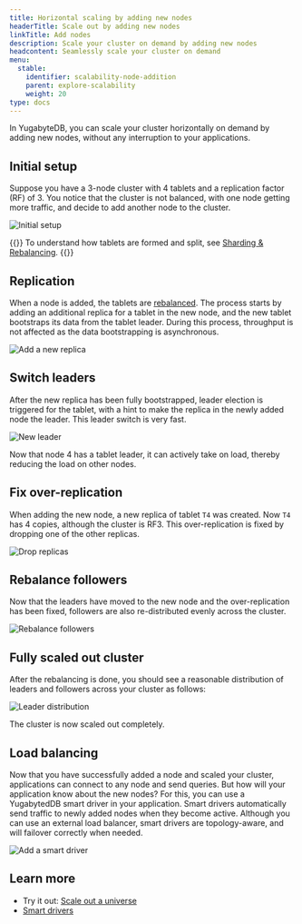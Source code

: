 ```yaml
---
title: Horizontal scaling by adding new nodes
headerTitle: Scale out by adding new nodes
linkTitle: Add nodes
description: Scale your cluster on demand by adding new nodes
headcontent: Seamlessly scale your cluster on demand
menu:
  stable:
    identifier: scalability-node-addition
    parent: explore-scalability
    weight: 20
type: docs
---
```


In YugabyteDB, you can scale your cluster horizontally on demand by adding new nodes, without any interruption to your applications.

## Initial setup

Suppose you have a 3-node cluster with 4 tablets and a replication factor (RF) of 3. You notice that the cluster is not balanced, with one node getting more traffic, and decide to add another node to the cluster.

![Initial setup](/images/explore/scalability/node-addition-cluster-setup.png)

{{<tip>}}
To understand how tablets are formed and split, see [Sharding & Rebalancing](../sharding-rebalancing/).
{{</tip>}}

## Replication

When a node is added, the tablets are [rebalanced](../sharding-rebalancing/#rebalancing). The process starts by adding an additional replica for a tablet in the new node, and the new tablet bootstraps its data from the tablet leader. During this process, throughput is not affected as the data bootstrapping is asynchronous.

![Add a new replica](/images/explore/scalability/node-addition-replication.png)

## Switch leaders

After the new replica has been fully bootstrapped, leader election is triggered for the tablet, with a hint to make the replica in the newly added node the leader. This leader switch is very fast.

![New leader](/images/explore/scalability/node-addition-new-leader.png)

Now that node 4 has a tablet leader, it can actively take on load, thereby reducing the load on other nodes.

## Fix over-replication

When adding the new node, a new replica of tablet `T4` was created. Now `T4` has 4 copies, although the cluster is RF3. This over-replication is fixed by dropping one of the other replicas.

![Drop replicas](/images/explore/scalability/node-addition-dropping-replicas.png)

## Rebalance followers

Now that the leaders have moved to the new node and the over-replication has been fixed, followers are also re-distributed evenly across the cluster.

![Rebalance followers](/images/explore/scalability/node-addition-rebalance-followers.png)

## Fully scaled out cluster

After the rebalancing is done, you should see a reasonable distribution of leaders and followers across your cluster as follows:

![Leader distribution](/images/explore/scalability/node-addition-complete.png)

The cluster is now scaled out completely.

## Load balancing

Now that you have successfully added a node and scaled your cluster, applications can connect to any node and send queries. But how will your application know about the new nodes? For this, you can use a YugabytedDB smart driver in your application. Smart drivers automatically send traffic to newly added nodes when they become active. Although you can use an external load balancer, smart drivers are topology-aware, and will failover correctly when needed.

![Add a smart driver](/images/explore/scalability/node-addition-smart-driver.png)

## Learn more

- Try it out: [Scale out a universe](../scaling-universe/)
- [Smart drivers](../../../drivers-orms/smart-drivers/)
